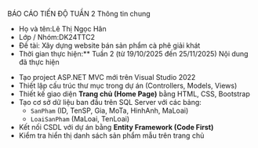 BÁO CÁO TIẾN ĐỘ TUẦN 2
Thông tin chung
* Họ và tên:Lê Thị Ngọc Hân
* Lớp / Nhóm:DK24TTC2
* Đề tài: Xây dựng website bán sản phẩm cà phê giải khát
* Thời gian thực hiện:** Tuần 2 (từ 19/10/2025 đến 25/11/2025)
Nội dung đã thực hiện
- Tạo project ASP.NET MVC mới trên Visual Studio 2022
- Thiết lập cấu trúc thư mục trong dự án (Controllers, Models, Views)
- Thiết kế giao diện **Trang chủ (Home Page)** bằng HTML, CSS, Bootstrap
- Tạo cơ sở dữ liệu ban đầu trên SQL Server với các bảng:
  + `SanPham` (ID, TenSP, Gia, MoTa, HinhAnh, MaLoai)
  + `LoaiSanPham` (MaLoai, TenLoai)
- Kết nối CSDL với dự án bằng **Entity Framework (Code First)**
- Kiểm tra hiển thị danh sách sản phẩm mẫu trên trang chủ  
